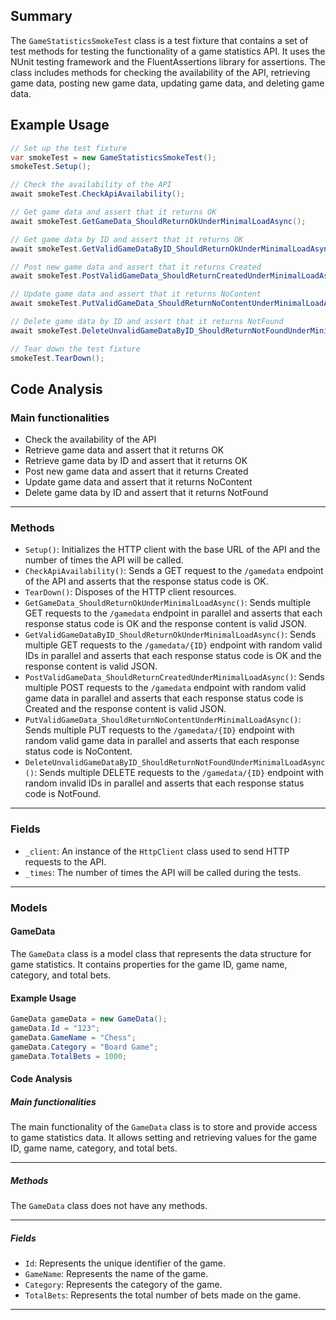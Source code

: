 ## Summary
The `GameStatisticsSmokeTest` class is a test fixture that contains a set of test methods for testing the functionality of a game statistics API. It uses the NUnit testing framework and the FluentAssertions library for assertions. The class includes methods for checking the availability of the API, retrieving game data, posting new game data, updating game data, and deleting game data.

## Example Usage
```csharp
// Set up the test fixture
var smokeTest = new GameStatisticsSmokeTest();
smokeTest.Setup();

// Check the availability of the API
await smokeTest.CheckApiAvailability();

// Get game data and assert that it returns OK
await smokeTest.GetGameData_ShouldReturnOkUnderMinimalLoadAsync();

// Get game data by ID and assert that it returns OK
await smokeTest.GetValidGameDataByID_ShouldReturnOkUnderMinimalLoadAsync();

// Post new game data and assert that it returns Created
await smokeTest.PostValidGameData_ShouldReturnCreatedUnderMinimalLoadAsync();

// Update game data and assert that it returns NoContent
await smokeTest.PutValidGameData_ShouldReturnNoContentUnderMinimalLoadAsync();

// Delete game data by ID and assert that it returns NotFound
await smokeTest.DeleteUnvalidGameDataByID_ShouldReturnNotFoundUnderMinimalLoadAsync();

// Tear down the test fixture
smokeTest.TearDown();
```

## Code Analysis
### Main functionalities
- Check the availability of the API
- Retrieve game data and assert that it returns OK
- Retrieve game data by ID and assert that it returns OK
- Post new game data and assert that it returns Created
- Update game data and assert that it returns NoContent
- Delete game data by ID and assert that it returns NotFound
___
### Methods
- `Setup()`: Initializes the HTTP client with the base URL of the API and the number of times the API will be called.
- `CheckApiAvailability()`: Sends a GET request to the `/gamedata` endpoint of the API and asserts that the response status code is OK.
- `TearDown()`: Disposes of the HTTP client resources.
- `GetGameData_ShouldReturnOkUnderMinimalLoadAsync()`: Sends multiple GET requests to the `/gamedata` endpoint in parallel and asserts that each response status code is OK and the response content is valid JSON.
- `GetValidGameDataByID_ShouldReturnOkUnderMinimalLoadAsync()`: Sends multiple GET requests to the `/gamedata/{ID}` endpoint with random valid IDs in parallel and asserts that each response status code is OK and the response content is valid JSON.
- `PostValidGameData_ShouldReturnCreatedUnderMinimalLoadAsync()`: Sends multiple POST requests to the `/gamedata` endpoint with random valid game data in parallel and asserts that each response status code is Created and the response content is valid JSON.
- `PutValidGameData_ShouldReturnNoContentUnderMinimalLoadAsync()`: Sends multiple PUT requests to the `/gamedata/{ID}` endpoint with random valid game data in parallel and asserts that each response status code is NoContent.
- `DeleteUnvalidGameDataByID_ShouldReturnNotFoundUnderMinimalLoadAsync()`: Sends multiple DELETE requests to the `/gamedata/{ID}` endpoint with random invalid IDs in parallel and asserts that each response status code is NotFound.
___
### Fields
- `_client`: An instance of the `HttpClient` class used to send HTTP requests to the API.
- `_times`: The number of times the API will be called during the tests.
___
### Models
#### GameData
The `GameData` class is a model class that represents the data structure for game statistics. It contains properties for the game ID, game name, category, and total bets.

#### Example Usage
```csharp
GameData gameData = new GameData();
gameData.Id = "123";
gameData.GameName = "Chess";
gameData.Category = "Board Game";
gameData.TotalBets = 1000;
```

#### Code Analysis
##### Main functionalities
The main functionality of the `GameData` class is to store and provide access to game statistics data. It allows setting and retrieving values for the game ID, game name, category, and total bets.
___
##### Methods
The `GameData` class does not have any methods.
___
##### Fields
- `Id`: Represents the unique identifier of the game.
- `GameName`: Represents the name of the game.
- `Category`: Represents the category of the game.
- `TotalBets`: Represents the total number of bets made on the game.
___
